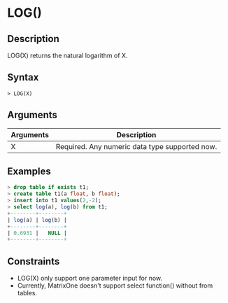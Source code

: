 # **LOG()**

## **Description**

LOG(X) returns the natural logarithm of X. 


## **Syntax**

```
> LOG(X)
```
## **Arguments**
|  Arguments   | Description  |
|  ----  | ----  |
| X | Required. Any numeric data type supported now. |


## **Examples**

```sql
> drop table if exists t1;
> create table t1(a float, b float);
> insert into t1 values(2,-2);
> select log(a), log(b) from t1;
+--------+--------+
| log(a) | log(b) |
+--------+--------+
| 0.6931 |   NULL |
+--------+--------+
```

## **Constraints**
* LOG(X) only support one parameter input for now. 
* Currently, MatrixOne doesn't support select function() without from tables.
